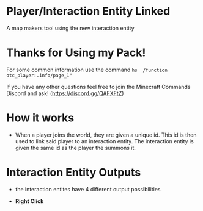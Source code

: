 # Player/Interaction Entity Linked
 A map makers tool using the new interaction entity

# Thanks for Using my Pack!
For some common information use the command ```hs 
/function otc_player:.info/page_1" ```

If you have any other questions feel free to join the Minecraft Commands Discord and ask! (https://discord.gg/QAFXFtZ)

# How it works
- When a player joins the world, they are given a unique id. This id is then used to link said player to an interaction entity. The interaction entity is given the same id as the player the summons it. 

# Interaction Entity Outputs
* the interaction entites have 4 different output possibilities

- **Right Click**
